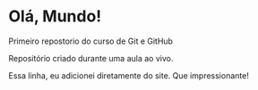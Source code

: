 # Olá, Mundo!
 Primeiro repostorio do curso de Git e GitHub

 Repositório criado durante uma aula ao vivo.
 
 Essa linha, eu adicionei diretamente do site. Que impressionante! 

